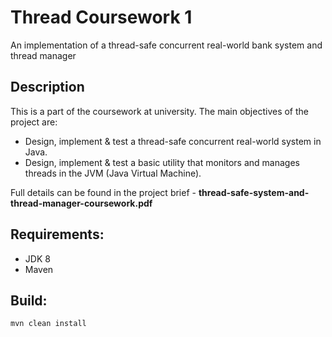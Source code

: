 # Thread Coursework 1
An implementation of a thread-safe concurrent real-world bank system and thread manager

## Description
This is a part of the coursework at university. The main objectives of the project are:
- Design, implement & test a thread-safe concurrent real-world system in Java.
- Design, implement & test a basic utility that monitors and manages threads in the JVM (Java Virtual Machine).

Full details can be found in the project brief - <b>thread-safe-system-and-thread-manager-coursework.pdf</b>

## Requirements:
- JDK 8
- Maven

## Build:
````
mvn clean install
````
